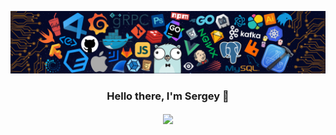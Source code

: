 ![](https://github.com/Znichu/Znichu/blob/master/header_.png)

<h3 align="center">Hello there, I'm Sergey 👋</h3>

<p align="center">
<img align="center" src="https://github-readme-stats.vercel.app/api?username=Znichu&show_icons=true&line_height=21"/>
</p>
